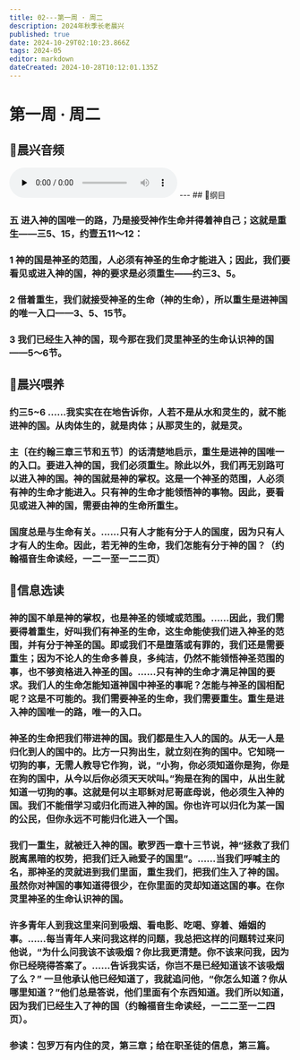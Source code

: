 ```yaml
---
title: 02---第一周 · 周二
description: 2024年秋季长老晨兴
published: true
date: 2024-10-29T02:10:23.866Z
tags: 2024-05
editor: markdown
dateCreated: 2024-10-28T10:12:01.135Z
---
```


# 第一周 · 周二
## 🎵晨兴音频
<audio id="audio" controls="" preload="none">
      <source id="mp3" src="/2024-05/week1/week1day2.mp3">
</audio>
---
## 📖纲目

### 五   进入神的国唯一的路，乃是接受神作生命并得着神自己；这就是重生——三5、15，约壹五11～12：

### 1   神的国是神圣的范围，人必须有神圣的生命才能进入；因此，我们要看见或进入神的国，神的要求是必须重生——约三3、5。

### 2   借着重生，我们就接受神圣的生命（神的生命），所以重生是进神国的唯一入口——3、5、15节。

### 3   我们已经生入神的国，现今那在我们灵里神圣的生命认识神的国——5～6节。

## 📖晨兴喂养

### 约三5~6    ……我实实在在地告诉你，人若不是从水和灵生的，就不能进神的国。从肉体生的，就是肉体；从那灵生的，就是灵。

### 主〔在约翰三章三节和五节〕的话清楚地启示，重生是进神的国唯一的入口。要进入神的国，我们必须重生。除此以外，我们再无别路可以进入神的国。神的国就是神的掌权。这是一个神圣的范围，人必须有神的生命才能进入。只有神的生命才能领悟神的事物。因此，要看见或进入神的国，需要由神的生命所重生。

### 国度总是与生命有关。……只有人才能有分于人的国度，因为只有人才有人的生命。因此，若无神的生命，我们怎能有分于神的国？（约翰福音生命读经，一二一至一二二页）

## 📖信息选读

### 神的国不单是神的掌权，也是神圣的领域或范围。……因此，我们需要得着重生，好叫我们有神圣的生命，这生命能使我们进入神圣的范围，并有分于神圣的国。即或我们不是堕落或有罪的，我们还是需要重生；因为不论人的生命多善良，多纯洁，仍然不能领悟神圣范围的事，也不够资格进入神圣的国。……只有神的生命才满足神国的要求。我们人的生命怎能知道神国中神圣的事呢？怎能与神圣的国相配呢？这是不可能的。我们需要神圣的生命，我们需要重生。重生是进入神的国唯一的路，唯一的入口。

### 神圣的生命把我们带进神的国。我们都是生入人的国的。从无一人是归化到人的国中的。比方一只狗出生，就立刻在狗的国中。它知晓一切狗的事，无需人教导它作狗，说，“小狗，你必须知道你是狗，你是在狗的国中，从今以后你必须天天吠叫。”狗是在狗的国中，从出生就知道一切狗的事。这就是何以主耶稣对尼哥底母说，他必须生入神的国。我们不能借学习或归化而进入神的国。你也许可以归化为某一国的公民，但你永远不可能归化进入一个国。

### 我们一重生，就被迁入神的国。歌罗西一章十三节说，神“拯救了我们脱离黑暗的权势，把我们迁入祂爱子的国里”。……当我们呼喊主的名，那神圣的灵就进到我们里面，重生我们，把我们生入了神的国。虽然你对神国的事知道得很少，在你里面的灵却知道这国的事。在你灵里神圣的生命认识神的国。

### 许多青年人到我这里来问到吸烟、看电影、吃喝、穿着、婚姻的事。……每当青年人来问我这样的问题，我总把这样的问题转过来问他说，“为什么问我该不该吸烟？你比我更清楚。你不该来问我，因为你已经晓得答案了。……告诉我实话，你岂不是已经知道该不该吸烟了么？” 一旦他承认他已经知道了，我就追问他，“你怎么知道？你从哪里知道？”他们总是答说，他们里面有个东西知道。我们所以知道，因为我们已经生入了神的国（约翰福音生命读经，一二二至一二四页）。

### 参读：包罗万有内住的灵，第三章；给在职圣徒的信息，第三篇。
<!-- Google tag (gtag.js) -->
<script async src="https://www.googletagmanager.com/gtag/js?id=G-1P8709Z16T"></script>
<script>
  window.dataLayer = window.dataLayer || [];
  function gtag(){dataLayer.push(arguments);}
  gtag('js', new Date());

  gtag('config', 'G-1P8709Z16T');
</script>